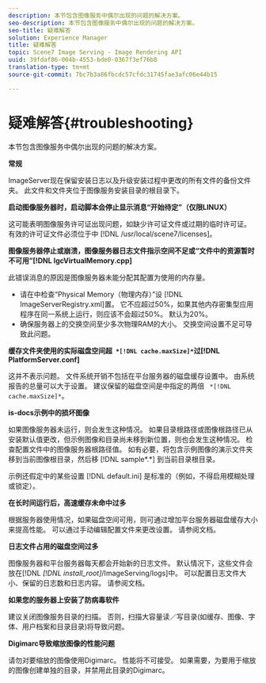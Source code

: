 ```yaml
---
description: 本节包含图像服务中偶尔出现的问题的解决方案。
seo-description: 本节包含图像服务中偶尔出现的问题的解决方案。
seo-title: 疑难解答
solution: Experience Manager
title: 疑难解答
topic: Scene7 Image Serving - Image Rendering API
uuid: 39fdaf86-004b-4553-bde0-0367f3ef76b8
translation-type: tm+mt
source-git-commit: 7bc7b3a86fbcdc57cfdc31745fae3afc06e44b15

---
```



# 疑难解答{#troubleshooting}

本节包含图像服务中偶尔出现的问题的解决方案。

**常规**

ImageServer现在保留安装日志以及升级安装过程中更改的所有文件的备份文件夹。 此文件和文件夹位于图像服务安装目录的根目录下。

**启动图像服务器时，启动脚本会停止显示消息“开始待定”（仅限LINUX）**

这可能表明图像服务许可证出现问题，如缺少许可证文件或过期的临时许可证。 有效的许可证文件必须位于中 [!DNL /usr/local/scene7/licenses]。

**图像服务器停止或崩溃，图像服务器日志文件指示空间不足或“文件中的资源暂时不可用”[!DNL IgcVirtualMemory.cpp]**

此错误消息的原因是图像服务器未能分配其配置为使用的内存量。

* 请在中检查“Physical Memory（物理内存）”设 [!DNL ImageServerRegistry.xml]置。 它不应超过50%，如果其他内存密集型应用程序在同一系统上运行，则应该不会超过50%。 默认为20%。
* 确保服务器上的交换空间至少多次物理RAM的大小。 交换空间设置不足可导致此问题。

**缓存文件夹使用的实际磁盘空间超` *[!DNL cache.maxSize]*`过[!DNL PlatformServer.conf]**

这并不表示问题。 文件系统开销不包括在平台服务器的磁盘缓存设置中。 由系统报告的总量可以大于设置。 建议保留的磁盘空间是中指定的两倍 ` *[!DNL cache.maxSize]*`。

**is-docs示例中的损坏图像**

如果图像服务器未运行，则会发生这种情况。 如果目录根路径或图像根路径已从安装默认值更改，但示例图像和目录尚未移到新位置，则也会发生这种情况。 检查配置文件中的图像服务器根路径值。 如有必要，将包含示例图像的演示文件夹移到当前图像根目录，然后移 [!DNL sample*.*] 到当前目录根目录。

示例还假定中的某些设置 [!DNL default.ini] 是标准的（例如，不得启用模糊处理或锁定）。

**在长时间运行后，高速缓存未命中过多**

根据服务器使用情况，如果磁盘空间可用，则可通过增加平台服务器磁盘缓存大小来提高性能。 可以通过手动编辑配置文件来更改设置。 请参阅文档。

**日志文件占用的磁盘空间过多**

图像服务器和平台服务器每天都会开始新的日志文件。 默认情况下，这些文件会放在[!DNL *[!DNL install_root]*/ImageServing/logs]中。 可以配置日志文件大小、保留的日志数和日志内容。 请参阅文档。

**如果您的服务器上安装了防病毒软件**

建议关闭图像服务目录的扫描。 否则，扫描大容量读／写目录(如缓存、图像、字体、用户档案和目录目录)将导致问题。

**Digimarc导致缩放图像的性能问题**

请勿对要缩放的图像使用Digimarc。 性能将不可接受。 如果需要，为要用于缩放的图像创建单独的目录，并禁用此目录的Digimarc。

